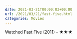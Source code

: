 ```yaml
---
date: 2021-03-21T00:00:03+00:00
url: /2021/03/21/fast-five.html
categories: Movies
---
```

Watched Fast Five (2011) - ★★★




